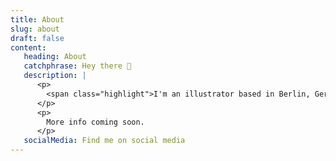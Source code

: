 ```yaml
---
title: About
slug: about
draft: false
content:
   heading: About
   catchphrase: Hey there 👋
   description: |
      <p>
        <span class="highlight">I'm an illustrator based in Berlin, Germany.</span>
      </p>
      <p>
        More info coming soon.
      </p>
   socialMedia: Find me on social media
---
```

